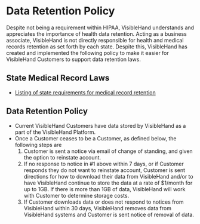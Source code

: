 # Data Retention Policy

Despite not being a requirement within HIPAA, VisibleHand understands and appreciates the importance of health data retention. Acting as  a business associate, VisibleHand is not directly responsible for health and medical records retention as set forth by each state. Despite this, VisibleHand has created and implemented the following policy to make it easier for VisibleHand Customers to support data retention laws.

## State Medical Record Laws

* [Listing of state requirements for medical record retention](http://www.healthit.gov/sites/default/files/appa7-1.pdf)

## Data Retention Policy

* Current VisibleHand Customers have data stored by VisibleHand as a part of the VisibleHand Platform.
* Once a Customer ceases to be a Customer, as defined below, the following steps are
    1. Customer is sent a notice via email of change of standing, and given the option to reinstate account.
    2. If no response to notice in #1 above within 7 days, or if Customer responds they do not want to reinstate account, Customer is sent directions for how to download their data from VisibleHand and/or to have VisibleHand continue to store the data at a rate of $1/month for up to 1GB. If there is more than 1GB of data, VisibleHand will work with Customer to determine storage costs.
    3. If Customer downloads data or does not respond to notices from VisibleHand within 30 days, VisibleHand removes data from VisibleHand systems and Customer is sent notice of removal of data.
